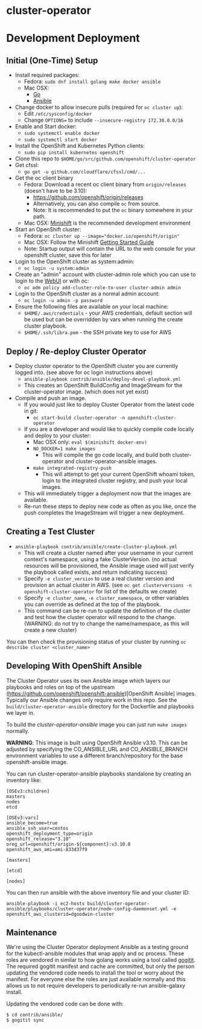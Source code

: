 # cluster-operator

# Development Deployment

## Initial (One-Time) Setup

  * Install required packages:
    * Fedora: `sudo dnf install golang make docker ansible`
    * Mac OSX:
      * [Go](https://golang.org/doc/install#osx)
      * [Ansible](http://docs.ansible.com/ansible/latest/installation_guide/intro_installation.html#latest-releases-via-pip)
  * Change docker to allow insecure pulls (required for `oc cluster up`):
    * Edit `/etc/sysconfig/docker`
    * Change `OPTIONS=` to include `--insecure-registry 172.30.0.0/16`
  * Enable and Start docker:
    * `sudo systemctl enable docker`
    * `sudo systemctl start docker`
  * Install the OpenShift and Kubernetes Python clients:
    * `sudo pip install kubernetes openshift`
  * Clone this repo to `$HOME/go/src/github.com/openshift/cluster-operator`
  * Get cfssl:
    * `go get -u github.com/cloudflare/cfssl/cmd/...`
  * Get the oc client binary
    * Fedora: Download a recent oc client binary from `origin/releases` (doesn't have to be 3.10):
      * https://github.com/openshift/origin/releases
      * Alternatively, you can also compile `oc` from source.
      * Note: It is recommended to put the `oc` binary somewhere in your path.
    * Mac OSX: [Minishift](https://github.com/minishift/minishift/releases) is the recommended development environment
  * Start an OpenShift cluster:
    * Fedora: `oc cluster up --image="docker.io/openshift/origin"`
    * Mac OSX: Follow the Minishift [Getting Started Guide](https://docs.openshift.org/latest/minishift/getting-started/index.html)
    * Note: Startup output will contain the URL to the web console for your openshift cluster, save this for later
  * Login to the OpenShift cluster as system:admin:
    * `oc login -u system:admin`
  * Create an "admin" account with cluster-admin role which you can use to login to the [WebUI](https://localhost:8443) or with oc:
    * `oc adm policy add-cluster-role-to-user cluster-admin admin`
  * Login to the OpenShift cluster as a normal admin account:
    * `oc login -u admin -p password`
  * Ensure the following files are available on your local machine:
    * `$HOME/.aws/credentials` - your AWS credentials, default section will be used but can be overridden by vars when running the create cluster playbook.
    * `$HOME/.ssh/libra.pem` - the SSH private key to use for AWS


## Deploy / Re-deploy Cluster Operator

  * Deploy cluster operator to the OpenShift cluster you are currently logged into. (see above for oc login instructions above)
    * `ansible-playbook contrib/ansible/deploy-devel-playbook.yml`
    * This creates an OpenShift BuildConfig and ImageStream for the cluster-operator image. (which does not yet exist)
  * Compile and push an image.
    * If you would just like to deploy Cluster Operator from the latest code in git:
      * `oc start-build cluster-operator -n openshift-cluster-operator`
    * If you are a developer and would like to quickly compile code locally and deploy to your cluster:
      * Mac OSX only: `eval $(minishift docker-env)`
      * `NO_DOCKER=1 make images`
        * This will compile the go code locally, and build both cluster-operator and cluster-operator-ansible images.
      * `make integrated-registry-push`
        * This will attempt to get your current OpenShift whoami token, login to the integrated cluster registry, and push your local images.
	* This will immediately trigger a deployment now that the images are available.
    * Re-run these steps to deploy new code as often as you like, once the push completes the ImageStream will trigger a new deployment.

## Creating a Test Cluster

  * `ansible-playbook contrib/ansible/create-cluster-playbook.yml`
    * This will create a cluster named after your username in your current context's namespace, using a fake ClusterVersion. (no actual resources will be provisioned, the Ansible image used will just verify the playbook called exists, and return indicating success)
    * Specify `-e cluster_version` to use a real cluster version and provision an actual cluster in AWS. (see `oc get clusterversions -n openshift-cluster-operator` for list of the defaults we create)
    * Specify `-e cluster_name`, `-e cluster_namespace`, or other variables you can override as defined at the top of the playbook.
    * This command can be re-run to update the definition of the cluster and test how the cluster operator will respond to the change. (WARNING: do not try to change the name/namespace, as this will create a new cluster)

You can then check the provisioning status of your cluster by running `oc describe cluster <cluster_name>`

## Developing With OpenShift Ansible

The Cluster Operator uses its own Ansible image which layers our playbooks and roles on top of the upstream (https://github.com/openshift/openshift-ansible)[OpenShift Ansible] images. Typically our Ansible changes only require work in this repo. See the `build/cluster-operator-ansible` directory for the Dockerfile and playbooks we layer in.

To build the *cluster-operator-ansible* image you can just run `make images` normally.

**WARNING**: This image is built using OpenShift Ansible v3.10. This can be adjusted by specifying the CO_ANSIBLE_URL and CO_ANSIBLE_BRANCH environment variables to use a different branch/repository for the base openshift-ansible image.

You can run cluster-operator-ansible playbooks standalone by creating an inventory like:

```
[OSEv3:children]
masters
nodes
etcd

[OSEv3:vars]
ansible_become=true
ansible_ssh_user=centos
openshift_deployment_type=origin
openshift_release="3.10"
oreg_url=openshift/origin-${component}:v3.10.0
openshift_aws_ami=ami-833d37f9

[masters]

[etcd]

[nodes]
```

You can then run ansible with the above inventory file and your cluster ID:

`ansible-playbook -i ec2-hosts build/cluster-operator-ansible/playbooks/cluster-operator/node-config-daemonset.yml -e openshift_aws_clusterid=dgoodwin-cluster`

## Maintenance

We're using the Cluster Operator deployment Ansible as a testing ground for the
kubectl-ansible modules that wrap apply and oc process. These roles are
vendored in similar to how golang works using a tool called
[gogitit](https://github.com/dgoodwin/gogitit/). The required gogitit manifest
and cache are committed, but only the person updating the vendored code needs
to install the tool or worry about the manifest. For everyone else the roles
are just available normally and this allows us to not require developers to
periodically re-run ansible-galaxy install.

Updating the vendored code can be done with:

```
$ cd contrib/ansible/
$ gogitit sync
```
